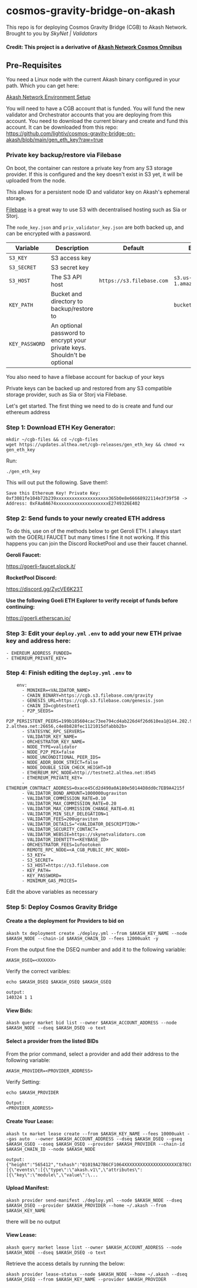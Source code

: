# cosmos-gravity-bridge-on-akash

This repo is for deploying Cosmos Gravity Bridge (CGB) to Akash Network. Brought to you by _SkyNet | Validators_

#### Credit:  This project is a derivative of [Akash Network Cosmos Omnibus](https://github.com/ovrclk/cosmos-omnibus) 

## Pre-Requisites

You need a Linux node with the current Akash binary configured in your path. Which you can get here: 

[Akash Network Environment Setup](https://github.com/lightiv/cosmos-gravity-bridge-on-akash/blob/main/akash_env_setup.md)

You will need to have a CGB account that is funded.  You will fund the new validator and Orchestrator accounts that you are deploying from this account.  You need to download the current binary and create and fund this account.  It can be downloaded from this repo: https://github.com/lightiv/cosmos-gravity-bridge-on-akash/blob/main/gen_eth_key?raw=true

### Private key backup/restore via Filebase

On boot, the container can restore a private key from any S3 storage provider. If this is configured and the key doesn't exist in S3 yet, it will be uploaded from the node.

This allows for a persistent node ID and validator key on Akash's ephemeral storage.

[Filebase](https://filebase.com/) is a great way to use S3 with decentralised hosting such as Sia or Storj.

The `node_key.json` and `priv_validator_key.json` are both backed up, and can be encrypted with a password.

|Variable|Description|Default|Examples|
|---|---|---|---|
|`S3_KEY`|S3 access key| | |
|`S3_SECRET`|S3 secret key| | |
|`S3_HOST`|The S3 API host|`https://s3.filebase.com`|`s3.us-east-1.amazonaws.com`|
|`KEY_PATH`|Bucket and directory to backup/restore to| |`bucket/nodes/node_1`|
|`KEY_PASSWORD`|An optional password to encrypt your private keys. Shouldn't be optional| | |

You also need to have a filebase account for backup of your keys

Private keys can be backed up and restored from any S3 compatible storage provider, such as Sia or Storj via Filebase.

Let's get started.  The first thing we need to do is create and fund our ethereum address

### Step 1: Download ETH Key Generator:
```
mkdir ~/cgb-files && cd ~/cgb-files
wget https://updates.althea.net/cgb-releases/gen_eth_key && chmod +x gen_eth_key
```
Run:
```
./gen_eth_key
```
This will out put the following.  Save them!:
```
Save this Ethereum Key! Private Key: 0xf3081fe104b72b239xxxxxxxxxxxxxxxxxxxx365b0e8e66668922114e3f39f58 -> Address: 0xFAa0A674xxxxxxxxxxxxxxxxxxxxE2749326E402
```
### Step 2: Send funds to your newly created ETH address
To do this, use on of the methods below to get Geroli ETH.  I always start with the GOERLI FAUCET but many times I fine it not working.  If this happens you can join the Discord RocketPool and use their faucet channel.

**Geroli Faucet:**

https://goerli-faucet.slock.it/

**RocketPool Discord:**

https://discord.gg/ZycVE6K23T

**Use the following Goeli ETH Explorer to verify receipt of funds before continuing:**

https://goerli.etherscan.io/

### Step 3: Edit your ```deploy.yml``` ```.env``` to add your new ETH privae key and address here:
```
- EHEREUM_ADDRESS_FUNDED=
- ETHEREUM_PRIVATE_KEY=
```

### Step 4: Finish editing the ```deploy.yml``` ```.env``` to 
```
    env:
      - MONIKER=<VALIDATOR_NAME>
      - CHAIN_BINARY=https://cgb.s3.filebase.com/gravity
      - GENESIS_URL=https://cgb.s3.filebase.com/genesis.json
      - CHAIN_ID=cgbtestnet1
      - P2P_SEEDS=
      - P2P_PERSISTENT_PEERS=199b185604cac73ee794cd4ab226d4f26d610ea1@144.202.92.109:26656,0420b3434b4e31aa12257b9c3e4bf93fe5f86e21@chainripper-2.althea.net:26656,c4e8b828fec1121015dfabbb2b>
      - STATESYNC_RPC_SERVERS=
      - VALIDATOR_KEY_NAME=
      - ORCHESTRATOR_KEY_NAME=
      - NODE_TYPE=validator
      - NODE_P2P_PEX=false
      - NODE_UNCONDITIONAL_PEER_IDS=
      - NODE_ADDR_BOOK_STRICT=false
      - NODE_DOUBLE_SIGN_CHECK_HEIGHT=10
      - ETHEREUM_RPC_NODE=http://testnet2.althea.net:8545
      - ETHEREUM_PRIVATE_KEY=
      - ETHEREUM_CONTRACT_ADDRESS=0xace45Cd2d490a0A180e50144D8dd0c7EB9A4215f
      - VALIDATOR_BOND_AMOUNT=1000000ugraviton
      - VALIDATOR_COMMISSION_RATE=0.10
      - VALIDATOR_MAX_COMMISSION_RATE=0.20
      - VALIDATOR_MAX_COMMISSION_CHANGE_RATE=0.01
      - VALIDATOR_MIN_SELF_DELEGATION=1
      - VALIDATOR_FEES=200ugraviton
      - VALIDATOR_DETAILS="<VALIDATOR_DESCRIPTION>"
      - VALIDATOR_SECURITY_CONTACT=
      - VALIDATOR_WEBSIE=https://skynetvalidators.com
      - VALIDATOR_IDENTITY=<KEYBASE_ID>
      - ORCHESTRATOR_FEES=1ufootoken
      - REMOTE_RPC_NODE=<A_CGB_PUBLIC_RPC_NODE>
      - S3_KEY=
      - S3_SECRET=
      - S3_HOST=https://s3.filebase.com
      - KEY_PATH=
      - KEY_PASSWORD=
      - MINIMUM_GAS_PRICES=
```
Edit the above variables as necessary
 
### Step 5: Deploy Cosmos Gravity Bridge
 
#### Create a the deployment for Providers to bid on
```
akash tx deployment create ./deploy.yml --from $AKASH_KEY_NAME --node $AKASH_NODE --chain-id $AKASH_CHAIN_ID --fees 12000uakt -y
```
From the output fine the DSEQ number and add it to the following variable:
```
AKASH_DSEQ=<XXXXXX>
```
Verify the correct varibles:
```
echo $AKASH_DSEQ $AKASH_OSEQ $AKASH_GSEQ

output:
140324 1 1
```
#### View Bids:
```
akash query market bid list --owner $AKASH_ACCOUNT_ADDRESS --node $AKASH_NODE --dseq $AKASH_DSEQ -o text 
```
#### Select a provider from the listed BIDs
From the prior command, select a provider and add their address to the following variable:
```
AKASH_PROVIDER=<PROVIDER_ADDRESS>
```
Verify Setting:
```
echo $AKASH_PROVIDER

Output:
<PROVIDER_ADDRESS>
```
#### Create Your Lease:
```
akash tx market lease create --from $AKASH_KEY_NAME --fees 10000uakt --gas auto  --owner $AKASH_ACCOUNT_ADDRESS --dseq $AKASH_DSEQ --gseq $AKASH_GSEQ --oseq $AKASH_OSEQ --provider $AKASH_PROVIDER --chain-id $AKASH_CHAIN_ID --node $AKASH_NODE 

output:
{"height":"565412","txhash":"01019A27B6CF1064XXXXXXXXXXXXXXXXXXXXCB78C07A79049F66E2AE8E336681","codespace":"","code":0,"data":"0A0XXXXXXXXXXXXXXXXXXXXC65617365","raw_log":"[{\"events\":[{\"type\":\"akash.v1\",\"attributes\":[{\"key\":\"module\",\"value\":\...
```
#### Upload Manifest:
```
akash provider send-manifest ./deploy.yml --node $AKASH_NODE --dseq $AKASH_DSEQ --provider $AKASH_PROVIDER --home ~/.akash --from $AKASH_KEY_NAME
```
there will be no output

#### View Lease:
```
akash query market lease list --owner $AKASH_ACCOUNT_ADDRESS --node $AKASH_NODE --dseq $AKASH_DSEQ -o text
```
Retrieve the access details by running the below:
```
akash provider lease-status --node $AKASH_NODE --home ~/.akash --dseq $AKASH_DSEQ --from $AKASH_KEY_NAME --provider $AKASH_PROVIDER
```
